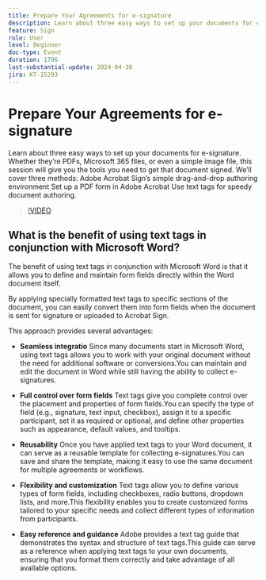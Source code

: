 ```yaml
---
title: Prepare Your Agreements for e-signature
description: Learn about three easy ways to set up your documents for e-signature. 
feature: Sign
role: User
level: Beginner
doc-type: Event
duration: 1796
last-substantial-update: 2024-04-30
jira: KT-15293
---
```


# Prepare Your Agreements for e-signature

Learn about three easy ways to set up your documents for e-signature. Whether they’re PDFs, Microsoft 365 files, or even a simple image file, this session will give you the tools you need to get that document signed. We’ll cover three methods: Adobe Acrobat Sign’s simple drag-and-drop authoring environment Set up a PDF form in Adobe Acrobat Use text tags for speedy document authoring.

>[!VIDEO](https://video.tv.adobe.com/v/3428184/?learn=on)

## What is the benefit of using text tags in conjunction with Microsoft Word?

The benefit of using text tags in conjunction with Microsoft Word is that it allows you to define and maintain form fields directly within the Word document itself.

By applying specially formatted text tags to specific sections of the document, you can easily convert them into form fields when the document is sent for signature or uploaded to Acrobat Sign.

This approach provides several advantages:

* **Seamless integratio** Since many documents start in Microsoft Word, using text tags allows you to work with your original document without the need for additional software or conversions.You can maintain and edit the document in Word while still having the ability to collect e-signatures.

* **Full control over form fields** Text tags give you complete control over the placement and properties of form fields.You can specify the type of field (e.g., signature, text input, checkbox), assign it to a specific participant, set it as required or optional, and define other properties such as appearance, default values, and tooltips.

* **Reusability** Once you have applied text tags to your Word document, it can serve as a reusable template for collecting e-signatures.You can save and share the template, making it easy to use the same document for multiple agreements or workflows.

* **Flexibility and customization** Text tags allow you to define various types of form fields, including checkboxes, radio buttons, dropdown lists, and more.This flexibility enables you to create customized forms tailored to your specific needs and collect different types of information from participants.

* **Easy reference and guidance** Adobe provides a text tag guide that demonstrates the syntax and structure of text tags.This guide can serve as a reference when applying text tags to your own documents, ensuring that you format them correctly and take advantage of all available options.